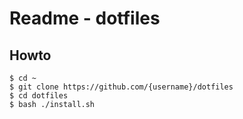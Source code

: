 # Readme -  dotfiles

## Howto

```
$ cd ~
$ git clone https://github.com/{username}/dotfiles
$ cd dotfiles
$ bash ./install.sh
```

